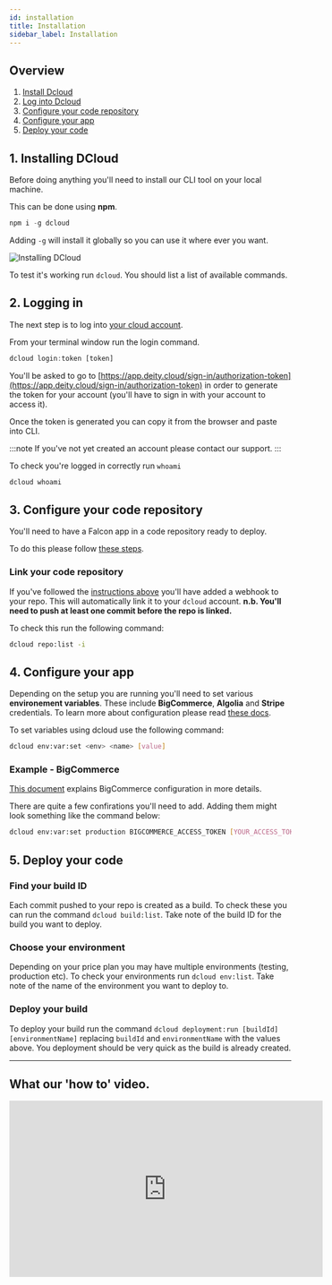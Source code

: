 ```yaml
---
id: installation
title: Installation
sidebar_label: Installation
---
```


## Overview

1. [Install Dcloud](#1-installing-dcloud)
2. [Log into Dcloud](#2-logging-in)
3. [Configure your code repository](#3-configure-your-code-repository)
4. [Configure your app](#4-configure-your-app)
5. [Deploy your code](#5-deploy-your-code)

## 1. Installing DCloud

Before doing anything you'll need to install our CLI tool on your local machine.

This can be done using **npm**.

```javascript
npm i -g dcloud
```

Adding `-g` will install it globally so you can use it where ever you want.

![Installing DCloud](/img/docs/cloud/npm-install-dcloud.gif)

To test it's working run `dcloud`. You should list a list of available commands.

## 2. Logging in

The next step is to log into [your cloud account](account).

From your terminal window run the login command.

```javascript
dcloud login:token [token]
```

You'll be asked to go to [https://app.deity.cloud/sign-in/authorization-token](https://app.deity.cloud/sign-in/authorization-token) in order to generate the token for your account (you'll have to sign in with your account to access it).
 
Once the token is generated you can copy it from the browser and paste into CLI.

:::note 
If you've not yet created an account please contact our support.
:::

To check you're logged in correctly run `whoami`

```javascript
dcloud whoami
```

## 3. Configure your code repository

You'll need to have a Falcon app in a code repository ready to deploy.

To do this please follow [these steps](/docs/platform/getting-started/overview).

### Link your code repository

If you've followed the [instructions above](/docs/platform/getting-started/repository) you'll have added a webhook to your repo. This will automatically link it to your `dcloud` account.  **n.b. You'll need to push at least one commit before the repo is linked.**

To check this run the following command:

```bash
dcloud repo:list -i
```

## 4. Configure your app

Depending on the setup you are running you'll need to set various **environement variables**. These include **BigCommerce**, **Algolia** and **Stripe**  credentials.  To learn more about configuration please read [these docs](/docs/platform/configuration/overview).

To set variables using dcloud use the following command:

```bash
dcloud env:var:set <env> <name> [value]
```

### Example - BigCommerce
[This document](/docs/platform/integration/bigcommerce/manual) explains BigCommerce configuration in more details.

There are quite a few confirations you'll need to add. Adding them might look something like the command below:

```bash
dcloud env:var:set production BIGCOMMERCE_ACCESS_TOKEN [YOUR_ACCESS_TOKEN]
```


## 5. Deploy your code

### Find your build ID
Each commit pushed to your repo is created as a build. To check these you can run the command `dcloud build:list`. Take note of the build ID for the build you want to deploy.

### Choose your environment
Depending on your price plan you may have multiple environments (testing, production etc). To check your environments run `dcloud env:list`. Take note of the name of the environment you want to deploy to.

### Deploy your build
To deploy your build run the command `dcloud deployment:run [buildId] [environmentName]` replacing `buildId` and `environmentName` with the values above. You deployment should be very quick as the build is already created.

---

## What our 'how to' video.
<iframe width="560" height="315" src="https://www.youtube.com/embed/CSrkxZgtY6w?rel=0" frameborder="0" allow="accelerometer; autoplay; encrypted-media; gyroscope; picture-in-picture" allowFullScreen></iframe>
